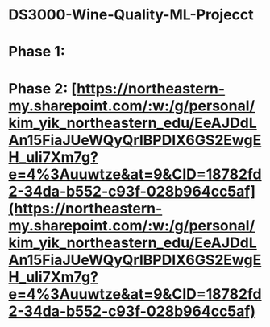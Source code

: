 # DS3000-Wine-Quality-ML-Projecct

# Phase 1: 

# Phase 2: [https://northeastern-my.sharepoint.com/:w:/g/personal/kim_yik_northeastern_edu/EeAJDdLAn15FiaJUeWQyQrIBPDlX6GS2EwgEH_uli7Xm7g?e=4%3Auuwtze&at=9&CID=18782fd2-34da-b552-c93f-028b964cc5af](https://northeastern-my.sharepoint.com/:w:/g/personal/kim_yik_northeastern_edu/EeAJDdLAn15FiaJUeWQyQrIBPDlX6GS2EwgEH_uli7Xm7g?e=4%3Auuwtze&at=9&CID=18782fd2-34da-b552-c93f-028b964cc5af)
